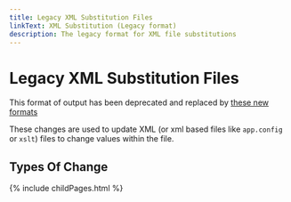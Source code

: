 ```yaml
---
title: Legacy XML Substitution Files
linkText: XML Substitution (Legacy format)
description: The legacy format for XML file substitutions
---
```


# Legacy XML Substitution Files

<div class="alert alert-warning" role="alert">
  This format of output has been deprecated and replaced by <a class="link-secondary" href="{{ '/' | relative_url }}substitutions/change-types/xml/">these new formats</a>
</div>

These changes are used to update XML (or xml based files like `app.config` or `xslt`) files to change values within the file.

## Types Of Change

{% include childPages.html %}
